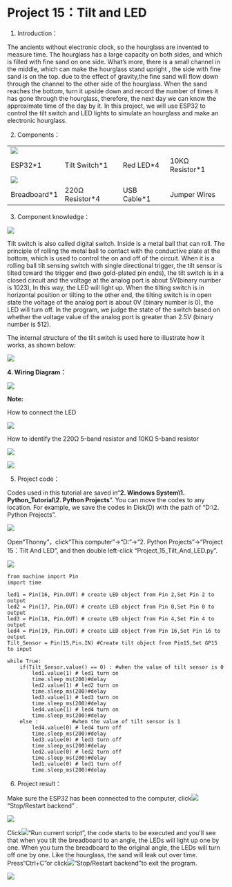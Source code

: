 # Project 15：Tilt and LED

1. Introduction：

The ancients without electronic clock, so the hourglass are invented
to measure time. The hourglass has a large capacity on both sides,
and which is filled with fine sand on one side. What’s more, there
is a small channel in the middle, which can make the hourglass stand
upright , the side with fine sand is on the top. due to the effect
of gravity,the fine sand will flow down through the channel to the
other side of the hourglass. When the sand reaches the bottom, turn
it upside down and record the number of times it has gone through
the hourglass, therefore, the next day we can know the approximate
time of the day by it. In this project, we will use ESP32 to control
the tilt switch and LED lights to simulate an hourglass and make an
electronic hourglass.

2. Components：

|                                    |                            |                             |                            |
| ---------------------------------- | -------------------------- | --------------------------- | -------------------------- |
| ![](/media/da8a2a9d15baf7280966f3fdbb025a8c.png) |
| ESP32\*1                           | Tilt Switch\*1             | Red LED\*4                  | 10KΩ Resistor\*1           |
| ![](/media/e9a8d050105397bb183512fb4ffdd2f6.png)     |
| Breadboard\*1                      | 220Ω Resistor\*4           | USB Cable\*1                | Jumper Wires               |

3. Component knowledge：

![](/media/8c40739f8e05f753f145420b421a0f47.png)

Tilt switch is also called digital switch. Inside is a metal ball that
can roll. The principle of rolling the metal ball to contact with the
conductive plate at the bottom, which is used to control the on and off
of the circuit. When it is a rolling ball tilt sensing switch with
single directional trigger, the tilt sensor is tilted toward the trigger
end (two gold-plated pin ends), the tilt switch is in a closed circuit
and the voltage at the analog port is about 5V(binary number is 1023),
In this way, the LED will light up. When the tilting switch is in
horizontal position or tilting to the other end, the tilting switch is
in open state the voltage of the analog port is about 0V (binary number
is 0), the LED will turn off. In the program, we judge the state of the
switch based on whether the voltage value of the analog port is greater
than 2.5V (binary number is 512).

The internal structure of the tilt switch is used here to illustrate how
it works, as shown below:

![](/media/bf8b10ad248ac939ac4ef96d02ed87c7.png)

**4. Wiring Diagram：**

![](/media/a46c0b8be898ba596308ce56993c26ba.png)

**Note:**

How to connect the LED

![](/media/f70404aa49540fd7aecae944c7c01f83.jpeg)

How to identify the 220Ω 5-band resistor and 10KΩ 5-band resistor

![](/media/55c0199544e9819328f6d5778f10d7d0.png)

![](/media/246cf3885dc837c458a28123885c9f7b.png)

5. Project code：

Codes used in this tutorial are saved in“**2. Windows System\\1.
Python\_Tutorial\\2. Python Projects**”. You can move the codes to any
location. For example, we save the codes in Disk(D) with the path of
“D:\\2. Python Projects”.

![](/media/906b7d4391131929a6b0726f7f5bab30.png)

Open“Thonny”，click“This computer”→“D:”→“2. Python Projects”→“Project
15：Tilt And LED”, and then double left-click
“Project\_15\_Tilt\_And\_LED.py”.

![](/media/46f2dc07c27c05b1c15a4f40f67ad12c.png)

    from machine import Pin
    import time
    
    led1 = Pin(16, Pin.OUT) # create LED object from Pin 2,Set Pin 2 to output
    led2 = Pin(17, Pin.OUT) # create LED object from Pin 0,Set Pin 0 to output
    led3 = Pin(18, Pin.OUT) # create LED object from Pin 4,Set Pin 4 to output
    led4 = Pin(19, Pin.OUT) # create LED object from Pin 16,Set Pin 16 to output
    Tilt_Sensor = Pin(15,Pin.IN) #Create tilt object from Pin15,Set GP15 to input
    
    while True:
        if(Tilt_Sensor.value() == 0) : #when the value of tilt sensor is 0
            led1.value(1) # led1 turn on
            time.sleep_ms(200)#delay
            led2.value(1) # led2 turn on
            time.sleep_ms(200)#delay
            led3.value(1) # led3 turn on
            time.sleep_ms(200)#delay
            led4.value(1) # led4 turn on
            time.sleep_ms(200)#delay 
        else :           #when the value of tilt sensor is 1
            led4.value(0) # led4 turn off
            time.sleep_ms(200)#delay
            led3.value(0) # led3 turn off
            time.sleep_ms(200)#delay
            led2.value(0) # led2 turn off
            time.sleep_ms(200)#delay
            led1.value(0) # led1 turn off
            time.sleep_ms(200)#delay


6. Project result：

Make sure the ESP32 has been connected to the computer,
click![](/media/27451c8a9c13e29d02bc0f5831cfaf1f.png)“Stop/Restart backend” .

![](/media/98065fdbe202e7cecdee16a404cd3396.png)

Click![](/media/da852227207616ccd9aff28f19e02690.png)“Run current script”, the code starts to be
executed and you'll see that when you tilt the breadboard to an angle,
the LEDs will light up one by one. When you turn the breadboard to the
original angle, the LEDs will turn off one by one. Like the hourglass,
the sand will leak out over time. Press“Ctrl+C”or
click![](/media/27451c8a9c13e29d02bc0f5831cfaf1f.png)“Stop/Restart backend”to exit the program.

![](/media/f1a599de742e8c16fe40eade5b5a07a7.png)
